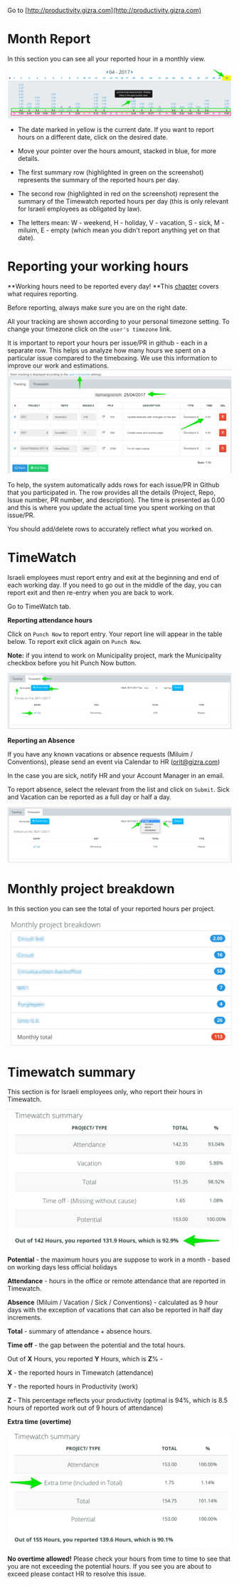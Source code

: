 Go to [http://productivity.gizra.com](http://productivity.gizra.com)

# Month Report

In this section you can see all your reported hour in a monthly view.

![](/images/productivity/month_report.jpg)

* The date marked in yellow is the current date. If you want to report hours on a different date, click on the desired date.

* Move your pointer over the hours amount, stacked in blue, for more details.

* The first summary row \(highlighted in green on the screenshot\) represents the summary of the reported hours per day.

* The second row \(highlighted in red on the screenshot\) represent the summary of the Timewatch reported hours per day \(this is only relevant for Israeli employees as obligated by law\).

* The letters mean: W - weekend, H - holiday, V - vacation, S - sick, M - miluim, E - empty \(which mean you didn't report anything yet on that date\).

# Reporting your working hours

**Working hours need to be reported every day! **This [chapter](https://www.thegizraway.com/productivity.html) covers what requires reporting.

Before reporting, always make sure you are on the right date.

All your tracking are shown according to your personal timezone setting. To change your timezone click on the `user's timezone` link.

It is important to report your hours per issue/PR in github - each in a separate row. This helps us analyze how many hours we spent on a particular issue compared to the timeboxing. We use this information to improve our work and estimations.![](/images/productivity/report_working_hours.jpg)

To help, the system automatically adds rows for each issue/PR in Github that you participated in. The row provides all the details \(Project, Repo, Issue number, PR number, and description\). The time is presented as 0.00 and this is where you update the actual time you spent working on that issue/PR.

You should add/delete rows to accurately reflect what you worked on.

# TimeWatch

Israeli employees must report entry and exit at the beginning and end of each working day. If you need to go out in the middle of the day, you can report exit and then re-entry when you are back to work.

Go to TimeWatch tab.

**Reporting attendance hours**

Click on `Punch Now` to report entry. Your report line will appear in the table below. To report exit click again on `Punch Now`.

**Note:** if you intend to work on Municipality project, mark the Municipality checkbox before you hit Punch Now button.

![](/assets/timewatch_attendance.jpg)

**Reporting an Absence**

If you have any known vacations or absence requests \(Miluim / Conventions\), please send an event via Calendar to HR \(orit@gizra.com\)

In the case you are sick, notify HR and your Account Manager in an email.

To report absence, select the relevant from the list and click on `Submit`. Sick and Vacation can be reported as a full day or half a day.

![](/assets/timewatch_absence.jpg)

# Monthly project breakdown

In this section you can see the total of your reported hours per project.

![](/images/productivity/month_breakdown.jpg)

# Timewatch summary

This section is for Israeli employees only, who report their hours in Timewatch.

![](/images/productivity/timewatch_summary.jpg)

**Potential** - the maximum hours you are suppose to work in a month - based on working days less official holidays

**Attendance** - hours in the office or remote attendance that are reported in Timewatch.

**Absence** \(Miluim / Vacation / Sick / Conventions\) - calculated as 9 hour days with the exception of vacations that can also be reported in half day increments.

**Total** - summary of attendance + absence hours.

**Time off** - the gap between the potential and the total hours.

Out of **X** Hours, you reported **Y** Hours, which is **Z**% -

**X** - the reported hours in Timewatch \(attendance\)

**Y** - the reported hours in Productivity \(work\)

**Z** - This percentage reflects your productivity \(optimal is 94%, which is 8.5 hours of reported work out of 9 hours of attendance\)

**Extra time \(overtime\)**

![](/images/productivity/extra_time.jpg)

**No overtime allowed!** Please check your hours from time to time to see that you are not exceeding the potential hours. If you see you are about to exceed please contact HR to resolve this issue.

